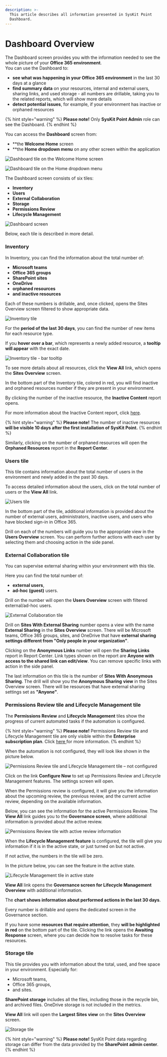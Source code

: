 ```yaml
---
description: >-
  This article describes all information presented in SysKit Point
  Dashboard.
---
```


# Dashboard Overview

The Dashboard screen provides you with the information needed to see the whole picture of your **Office 365 environment**.   
You can use the Dashboard to:
* **see what was happening in your Office 365 environment** in the last 30 days at a glance  
* **find summary data** on your resources, internal and external users, sharing links, and used storage - all numbers are drillable, taking you to the related reports, which will show more details 
* **detect potential issues**, for example, if your environment has inactive or orphaned resources

{% hint style="warning" %}
**Please note!** Only **SysKit Point Admin** role can see the Dashboard.
{% endhint %}

You can access the **Dashboard** screen from:

* **the **Welcome Home** screen
* **the **Home dropdown menu** on any other screen within the application 

![Dashboard tile on the Welcome Home screen](../.gitbook/assets/dashboard_dashboard-tile-on-welcome-home-screen.png)

![Dashboard tile on the Home dropdown menu](../.gitbook/assets/dashboard_dashboard-tile-on-home-dropdown-menu.png)

The Dashboard screen consists of six tiles:
* **Inventory**
* **Users**
* **External Collaboration**
* **Storage**
* **Permissions Review**
* **Lifecycle Management**

![Dashboard screen](../.gitbook/assets/dashboard_dashboard-screen.png)

Below, each tile is described in more detail.

### Inventory

In Inventory, you can find the information about the total number of:

* **Microsoft teams** 
* **Office 365 groups** 
* **SharePoint sites** 
* **OneDrive**
* **orphaned resources**
* **and inactive resources**

Each of these numbers is drillable, and, once clicked, opens the Sites Overview screen filtered to show appropriate data.

![Inventory tile](../.gitbook/assets/dashboard_inventory-tile.png)

For the **period of the last 30 days**, you can find the number of new items for each resource type. 

If you **hover over a bar**, which represents a newly added resource, a **tooltip will appear** with the exact date. 

![Inventory tile - bar tooltip](../.gitbook/assets/dashboard_inventory-tile-bar-tooltip.png)

To see more details about all resources, click the **View All** link, which opens the **Sites Overview** screen. 

In the bottom part of the Inventory tile, colored in red, you will find inactive and orphaned resources number if they are present in your environment. 

By clicking the number of the inactive resource, the **Inactive Content** report opens. 

For more information about the Inactive Content report, click [here](../common-tasks/inactive-content.md#inactive-content-report). 

{% hint style="warning" %}
**Please note!** The number of inactive resources **will be visible 10 days after the first installation of SysKit Point.** 
{% endhint %}

Similarly, clicking on the number of orphaned resources will open the **Orphaned Resources** report in the **Report Center**. 

### Users tile

This tile contains information about the total number of users in the environment and newly added in the past 30 days. 

To access detailed information about the users, click on the total number of users or the **View All** link. 

![Users tile](../.gitbook/assets/dashboard_users-tile.png)

In the bottom part of the tile, additional information is provided about the number of external users, administrators, inactive users, and users who have blocked sign-in in Office 365. 

Drill on each of the numbers will guide you to the appropriate view in the **Users Overview** screen. You can perform further actions with each user by selecting them and choosing action in the side panel. 

### External Collaboration tile

You can supervise external sharing within your environment with this tile. 

Here you can find the total number of:

* **external users**,
* **ad-hoc \(guest\)** users. 

Drill on the number will open the **Users Overview** screen with filtered external/ad-hoc users. 

![External Collaboration tile ](../.gitbook/assets/dashboard_external-collaboration-tile.png)

Drill on **Sites With External Sharing** number opens a view with the name **External Sharing** in the **Sites Overview** screen. There will be Microsoft teams, Office 365 groups, sites, and OneDrive that have **external sharing settings different from "Only people in your organization"**. 

Clicking on the **Anonymous Links** number will open the **Sharing Links** report in Report Center. Link types shown on the report are **Anyone with access to the shared link can edit/view**. You can remove specific links with action in the side panel. 

The last information on this tile is the number of **Sites With Anonymous Sharing**. The drill will show you the **Anonymous Sharing** **view** in the Sites Overview screen. There will be resources that have external sharing settings set as **"Anyone"**. 

### Permissions Review tile and Lifecycle Management tile

The **Permissions Review** and **Lifecycle Management** tiles show the progress of current automated tasks if the automation is configured. 

{% hint style="warning" %}
**Please note!** Permissions Review tile and Lifecycle Management tile are only visible within the **Enterprise subscription plan**. Click [here ](https://www.syskit.com/products/point/pricing/)for more information. 
{% endhint %}

When the automation is not configured, they will look like shown in the picture below. 

![Permissions Review tile and Lifecycle Management tile &#x2013; not configured ](../.gitbook/assets/dashboard_permissions-review-tile-and-lifecycle-management-tile-not-configured.png)

Click on the link **Configure Now** to set up Permissions Review and Lifecycle Management features. The settings screen will open. 

When the Permissions review is configured, it will give you the information about the upcoming review, the previous review, and the current active review, depending on the available information. 

Below, you can see the information for the active Permissions Review. The **View All** link guides you to the **Governance screen**, where additional information is provided about the active review. 

![Permissions Review tile with active review information ](../.gitbook/assets/dashboard_permissions-review-tile-with-active-review.png)

When the **Lifecycle Management feature** is configured, the tile will give you information if it is in the active state, or just turned on but not active. 

If not active, the numbers in the tile will be zero. 

In the picture below, you can see the feature in the active state. 

![Lifecycle Management tile in active state ](../.gitbook/assets/dashboard_lifecycle-management-tile-in-active-state.png)

**View All** link opens the **Governance screen for Lifecycle Management Overview** with additional information.  

The **chart shows information about performed actions in the last 30 days**. 

Every number is drillable and opens the dedicated screen in the Governance section. 

If you have some **resources that require attention**, they **will be highlighted in red** on the bottom part of the tile. Clicking the link opens the **Awaiting Response** screen, where you can decide how to resolve tasks for these resources. 

### Storage tile

This tile provides you with information about the total, used, and free space in your environment. Especially for: 

* Microsoft teams, 
* Office 365 groups, 
* and sites. 

**SharePoint storage** includes all the files, including those in the recycle bin, and archived files. OneDrive storage is not included in the metrics. 

**View All** link will open the **Largest Sites view** on the **Sites Overview** screen. 

![Storage tile ](../.gitbook/assets/dashboard_storage-tile.png)

{% hint style="warning" %}
**Please note!** SysKit Point data regarding storage can differ from the data provided by the **SharePoint admin center**.
{% endhint %}


